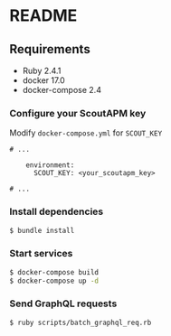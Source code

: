 # README

## Requirements

* Ruby 2.4.1
* docker 17.0
* docker-compose 2.4

### Configure your ScoutAPM key

Modify `docker-compose.yml` for `SCOUT_KEY`

```docker
# ...

    environment:
      SCOUT_KEY: <your_scoutapm_key>

# ...
```

### Install dependencies

```bash
$ bundle install
```

### Start services
```bash
$ docker-compose build
$ docker-compose up -d
```

### Send GraphQL requests

```bash
$ ruby scripts/batch_graphql_req.rb
```
